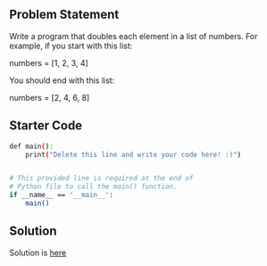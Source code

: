 ## Problem Statement

Write a program that doubles each element in a list of numbers. For example, if you start with this list:

numbers = [1, 2, 3, 4]

You should end with this list:

numbers = [2, 4, 6, 8]

## Starter Code

```bash
def main():
    print("Delete this line and write your code here! :)")


# This provided line is required at the end of
# Python file to call the main() function.
if __name__ == '__main__':
    main()
```

## Solution

Solution is [here](index.py)